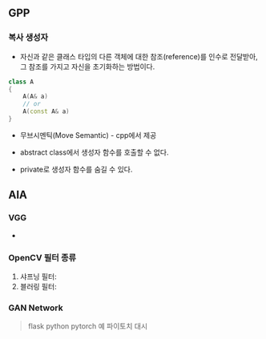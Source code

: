 
## GPP

### 복사 생성자

+ 자신과 같은 클래스 타입의 다른 객체에 대한 참조(reference)를 인수로 전달받아, 그 참조를 가지고 자신을 초기화하는 방법이다.

```cpp
class A
{
    A(A& a)
    // or
    A(const A& a)
}
```

+ 무브시멘틱(Move Semantic) - cpp에서 제공

+ abstract class에서 생성자 함수를 호출할 수 없다. 
+ private로 생성자 함수를 숨길 수 있다. 

## AIA

### VGG

+ 

### OpenCV 필터 종류

1. 샤프닝 필터:
2. 블러링 필터:

### GAN Network

> flask python pytorch 예
> 파이토치 대시
